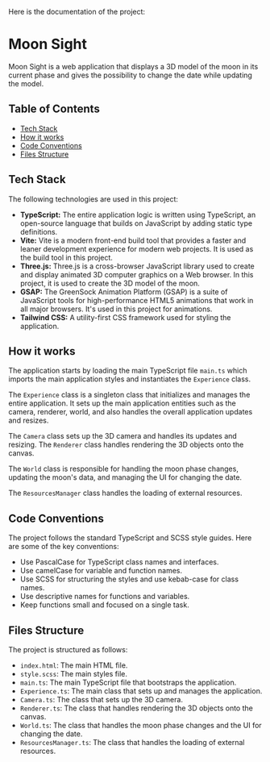 Here is the documentation of the project:

# Moon Sight

Moon Sight is a web application that displays a 3D model of the moon in its current phase and gives the possibility to change the date while updating the model.

## Table of Contents

- [Tech Stack](#tech-stack)
- [How it works](#how-it-works)
- [Code Conventions](#code-conventions)
- [Files Structure](#files-structure)

## Tech Stack

The following technologies are used in this project:

- **TypeScript:** The entire application logic is written using TypeScript, an open-source language that builds on JavaScript by adding static type definitions.
- **Vite:** Vite is a modern front-end build tool that provides a faster and leaner development experience for modern web projects. It is used as the build tool in this project.
- **Three.js:** Three.js is a cross-browser JavaScript library used to create and display animated 3D computer graphics on a Web browser. In this project, it is used to create the 3D model of the moon.
- **GSAP:** The GreenSock Animation Platform (GSAP) is a suite of JavaScript tools for high-performance HTML5 animations that work in all major browsers. It's used in this project for animations.
- **Tailwind CSS:** A utility-first CSS framework used for styling the application.

## How it works

The application starts by loading the main TypeScript file `main.ts` which imports the main application styles and instantiates the `Experience` class.

The `Experience` class is a singleton class that initializes and manages the entire application. It sets up the main application entities such as the camera, renderer, world, and also handles the overall application updates and resizes.

The `Camera` class sets up the 3D camera and handles its updates and resizing. The `Renderer` class handles rendering the 3D objects onto the canvas.

The `World` class is responsible for handling the moon phase changes, updating the moon's data, and managing the UI for changing the date.

The `ResourcesManager` class handles the loading of external resources.

## Code Conventions

The project follows the standard TypeScript and SCSS style guides. Here are some of the key conventions:

- Use PascalCase for TypeScript class names and interfaces.
- Use camelCase for variable and function names.
- Use SCSS for structuring the styles and use kebab-case for class names.
- Use descriptive names for functions and variables.
- Keep functions small and focused on a single task.

## Files Structure

The project is structured as follows:

- `index.html`: The main HTML file.
- `style.scss`: The main styles file.
- `main.ts`: The main TypeScript file that bootstraps the application.
- `Experience.ts`: The main class that sets up and manages the application.
- `Camera.ts`: The class that sets up the 3D camera.
- `Renderer.ts`: The class that handles rendering the 3D objects onto the canvas.
- `World.ts`: The class that handles the moon phase changes and the UI for changing the date.
- `ResourcesManager.ts`: The class that handles the loading of external resources.
